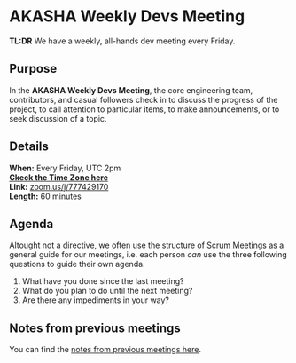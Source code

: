 # AKASHA Weekly Devs Meeting

**TL:DR** We have a weekly, all-hands dev meeting every Friday. 

## Purpose
In the **AKASHA Weekly Devs Meeting**, the core engineering team, contributors, and casual followers check in to discuss the progress of the project, to call attention to particular items, to make announcements, or to seek discussion of a topic.

## Details 
**When:** Every Friday, UTC 2pm   
**[Ckeck the Time Zone here](https://www.worldtimebuddy.com/)**   
**Link:** [zoom.us/j/777429170](https://zoom.us/j/777429170)   
**Length:** 60 minutes

## Agenda
Altought not a directive, we often use the structure of [Scrum Meetings](https://www.mountaingoatsoftware.com/agile/scrum/meetings/daily-scrum) as a general guide for our meetings, i.e. each person *can* use the three following questions to guide their own agenda. 

1. What have you done since the last meeting?
1. What do you plan to do until the next meeting?
1. Are there any impediments in your way? 

## Notes from previous meetings
You can find the [notes from previous meetings here](https://github.com/AkashaProject/Community/tree/master/meeting-notes).   